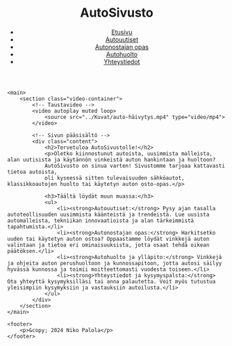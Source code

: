 <!--perus määrittelyt-->
<!DOCTYPE html>
<html lang="fi">
<head>
    <meta charset="UTF-8">
    <meta name="viewport" content="width=device-width, initial-scale=1.0">
     <!--title ja iconi-->
    <title>AutoSivusto - Etusivu</title>
    <link rel="stylesheet" href="style.css">
    <link rel="icon" type="image/xicon" href="../Kuvat/favicon.ico">
</head>
<!--Näkyvä osio alkaa-->
<body>
    <header>
        <h1>AutoSivusto</h1>
        <nav aria-label="päävalikko">
            <!--Navigointi-->
            <ul>
                <li><a href="index.html">Etusivu</a></li>
                <li><a href="uutiset.html">Autouutiset</a></li>
                <li><a href="opas.html">Autonostajan opas</a></li>
                <li><a href="huolto.html">Autohuolto</a></li>
                <li><a href="yhteystiedot.html">Yhteystiedot</a></li>
            </ul>
        </nav>
    </header>
    
    <main>
        <section class="video-container">
            <!-- Taustavideo -->
            <video autoplay muted loop>
                <source src="../Kuvat/auto-häivytys.mp4" type="video/mp4">
            </video>
            
            <!-- Sivun pääsisältö -->
            <div class="content">
                <h2>Tervetuloa AutoSivustolle!</h2>
                <p>Oletko kiinnostunut autoista, uusimmista malleista, alan uutisista ja käytännön vinkeistä auton hankintaan ja huoltoon? 
                AutoSivusto on sinua varten! Sivustomme tarjoaa kattavasti tietoa autoista, 
                oli kyseessä sitten tulevaisuuden sähköautot, klassikkoautojen huolto tai käytetyn auton osto-opas.</p>
                
                <h3>Täältä löydät muun muassa:</h3>
                <ul>
                    <li><strong>Autouutiset:</strong> Pysy ajan tasalla autoteollisuuden uusimmista käänteistä ja trendeistä. Lue uusista automalleista, tekniikan innovaatioista ja alan tärkeimmistä tapahtumista.</li>
                    <li><strong>Autonostajan opas:</strong> Harkitsetko uuden tai käytetyn auton ostoa? Oppaastamme löydät vinkkejä auton valintaan ja tietoa eri ominaisuuksista, jotta osaat tehdä oikean päätöksen.</li>
                    <li><strong>Autohuolto ja ylläpito:</strong> Vinkkejä ja ohjeita auton perushuoltoon ja kunnossapitoon, jotta autosi säilyy hyvässä kunnossa ja toimii moitteettomasti vuodesta toiseen.</li>
                    <li><strong>Yhteystiedot ja kysymyspalsta:</strong> Ota yhteyttä kysymyksilläsi tai anna palautetta. Voit myös tutustua yleisimpiin kysymyksiin ja vastauksiin autoilusta.</li>
                </ul>
            </div>
        </section>
    </main>

    <footer>
        <p>&copy; 2024 Niko Palola</p>
    </footer>
</body>
</html>
